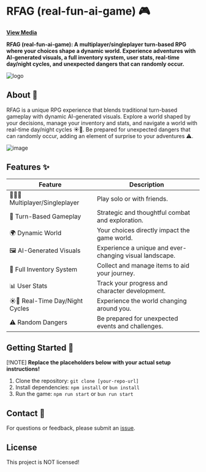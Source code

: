 # RFAG (real-fun-ai-game) 🎮

[**View Media**](https://github.com/Synchr0nic/real-fun-ai-game/wiki/Media)

**RFAG (real-fun-ai-game): A multiplayer/singleplayer turn-based RPG where your choices shape a dynamic world. Experience adventures with AI-generated visuals, a full inventory system, user stats, real-time day/night cycles, and unexpected dangers that can randomly occur.**

![logo](https://github.com/user-attachments/assets/a25daad5-649d-42ac-8e22-d986021f30d3)

## About 📖

RFAG is a unique RPG experience that blends traditional turn-based gameplay with dynamic AI-generated visuals. Explore a world shaped by your decisions, manage your inventory and stats, and navigate a world with real-time day/night cycles ☀️🌙. Be prepared for unexpected dangers that can randomly occur, adding an element of surprise to your adventures ⚠️.

![image](https://github.com/user-attachments/assets/f729291d-698e-41f3-a220-52f3409f7de0)

## Features ✨

| Feature                 | Description                                                                                                |
| ----------------------- | ---------------------------------------------------------------------------------------------------------- |
| 🧑‍🤝‍🧑 Multiplayer/Singleplayer | Play solo or with friends.                                                                                |
| 🎲 Turn-Based Gameplay   | Strategic and thoughtful combat and exploration.                                                              |
| 🌍 Dynamic World        | Your choices directly impact the game world.                                                                  |
| 🖼️ AI-Generated Visuals | Experience a unique and ever-changing visual landscape.                                                      |
| 🎒 Full Inventory System | Collect and manage items to aid your journey.                                                                |
| 📊 User Stats           | Track your progress and character development.                                                              |
| ☀️🌙 Real-Time Day/Night Cycles | Experience the world changing around you.                                                                |
| ⚠️ Random Dangers       | Be prepared for unexpected events and challenges.                                                            |

## Getting Started 🚀

[!NOTE]
**Replace the placeholders below with your actual setup instructions!**

1. Clone the repository: `git clone [your-repo-url]`
2. Install dependencies: `npm install` or `bun install`
3. Run the game: `npm run start` or `bun run start`

## Contact 📧

For questions or feedback, please submit an [issue](https://github.com/Synchr0nic/real-fun-ai-game/issues).

## License

This project is NOT licensed!
